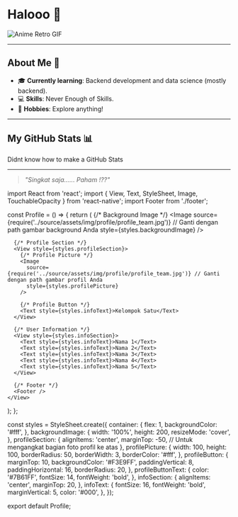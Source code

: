# Halooo 👋
![Anime Retro GIF](https://media.giphy.com/media/13HgwGsXF0aiGY/giphy.gif)

---

## About Me 🌟  
- 🎓 **Currently learning**: Backend development and data science (mostly backend).  
- 💻 **Skills**: Never Enough of Skills.  
- 🌱 **Hobbies**: Explore anything!  

---

## My GitHub Stats 📊  
Didnt know how to make a GitHub Stats    

---

> _"Singkat saja...... Paham !??"_  



import React from 'react';
import { View, Text, StyleSheet, Image, TouchableOpacity } from 'react-native';
import Footer from './footer';

const Profile = () => {
  return (
    <View style={styles.container}>
      {/* Background Image */}
      <Image
        source={require('../source/assets/img/profile/profile_team.jpg')} // Ganti dengan path gambar background Anda
        style={styles.backgroundImage}
      />

      {/* Profile Section */}
      <View style={styles.profileSection}>
        {/* Profile Picture */}
        <Image
          source={require('../source/assets/img/profile/profile_team.jpg')} // Ganti dengan path gambar profil Anda
          style={styles.profilePicture}
        />

        {/* Profile Button */}
        <Text style={styles.infoText}>Kelompok Satu</Text>
      </View>

      {/* User Information */}
      <View style={styles.infoSection}>
        <Text style={styles.infoText}>Nama 1</Text>
        <Text style={styles.infoText}>Nama 2</Text>
        <Text style={styles.infoText}>Nama 3</Text>
        <Text style={styles.infoText}>Nama 4</Text>
        <Text style={styles.infoText}>Nama 5</Text>
      </View>

      {/* Footer */}
      <Footer />
    </View>
  );
};

const styles = StyleSheet.create({
  container: {
    flex: 1,
    backgroundColor: '#fff',
  },
  backgroundImage: {
    width: '100%',
    height: 200,
    resizeMode: 'cover',
  },
  profileSection: {
    alignItems: 'center',
    marginTop: -50, // Untuk mengangkat bagian foto profil ke atas
  },
  profilePicture: {
    width: 100,
    height: 100,
    borderRadius: 50,
    borderWidth: 3,
    borderColor: '#fff',
  },
  profileButton: {
    marginTop: 10,
    backgroundColor: '#F3E9FF',
    paddingVertical: 8,
    paddingHorizontal: 16,
    borderRadius: 20,
  },
  profileButtonText: {
    color: '#7B61FF',
    fontSize: 14,
    fontWeight: 'bold',
  },
  infoSection: {
    alignItems: 'center',
    marginTop: 20,
  },
  infoText: {
    fontSize: 16,
    fontWeight: 'bold',
    marginVertical: 5,
    color: '#000',
  },
});

export default Profile;
